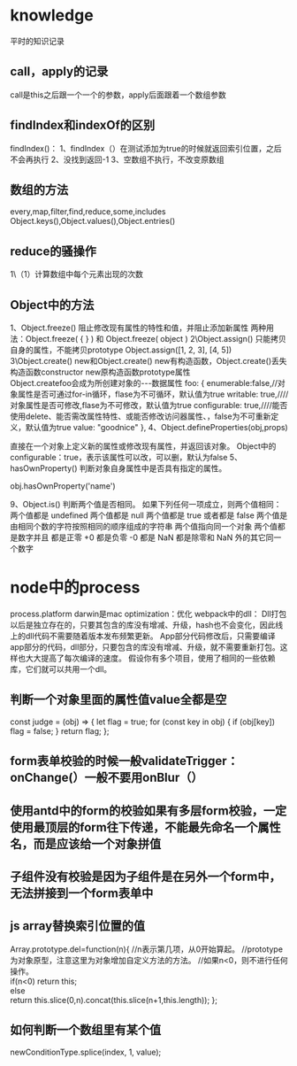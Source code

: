 # knowledge
平时的知识记录
## call，apply的记录
call是this之后跟一个一个的参数，apply后面跟着一个数组参数
## findIndex和indexOf的区别
findIndex()：
1、findIndex（）在测试添加为true的时候就返回索引位置，之后不会再执行
2、没找到返回-1
3、空数组不执行，不改变原数组
## 数组的方法
every,map,filter,find,reduce,some,includes
Object.keys(),Object.values(),Object.entries()
## reduce的骚操作
1\（1）计算数组中每个元素出现的次数
## Object中的方法
1、Object.freeze()
阻止修改现有属性的特性和值，并阻止添加新属性
两种用法：Object.freeze( { } ) 和 Object.freeze( object )
2\Object.assign()
只能拷贝自身的属性，不能拷贝prototype
  Object.assign([1, 2, 3], [4, 5])
3\Object.create()
new和Object.create()
new有构造函数，Object.create()丢失构造函数constructor
new原构造函数prototype属性  
Object.createfoo会成为所创建对象的---数据属性
    foo: {
        enumerable:false,//对象属性是否可通过for-in循环，flase为不可循环，默认值为true
        writable: true,////对象属性是否可修改,flase为不可修改，默认值为true
        configurable: true,////能否使用delete、能否需改属性特性、或能否修改访问器属性、，false为不可重新定义，默认值为true
        value: "goodnice"
    },
4、Object.defineProperties(obj,props)

直接在一个对象上定义新的属性或修改现有属性，并返回该对象。
Object中的configurable：true，表示该属性可以改，可以删，默认为false
5、hasOwnProperty()
判断对象自身属性中是否具有指定的属性。

obj.hasOwnProperty('name')

9、Object.is()
判断两个值是否相同。
如果下列任何一项成立，则两个值相同：
两个值都是 undefined
两个值都是 null
两个值都是 true 或者都是 false
两个值是由相同个数的字符按照相同的顺序组成的字符串
两个值指向同一个对象
两个值都是数字并且
都是正零 +0
都是负零 -0
都是 NaN
都是除零和 NaN 外的其它同一个数字
# node中的process
process.platform darwin是mac
optimization：优化
webpack中的dll：
Dll打包以后是独立存在的，只要其包含的库没有增减、升级，hash也不会变化，因此线上的dll代码不需要随着版本发布频繁更新。
App部分代码修改后，只需要编译app部分的代码，dll部分，只要包含的库没有增减、升级，就不需要重新打包。这样也大大提高了每次编译的速度。
假设你有多个项目，使用了相同的一些依赖库，它们就可以共用一个dll。
## 判断一个对象里面的属性值value全都是空 
const judge = (obj) => {
  let flag = true;
  for (const key in obj) {
    if (obj[key]) flag = false;
  }
  return flag;
};
## form表单校验的时候一般validateTrigger：onChange(）一般不要用onBlur（）
## 使用antd中的form的校验如果有多层form校验，一定使用最顶层的form往下传递，不能最先命名一个属性名，而是应该给一个对象拼值
## 子组件没有校验是因为子组件是在另外一个form中，无法拼接到一个form表单中
## js array替换索引位置的值
 Array.prototype.del=function(n){ //n表示第几项，从0开始算起。  //prototype为对象原型，注意这里为对象增加自定义方法的方法。  //如果n<0，则不进行任何操作。  
		if(n<0) 
		  return this;  
		else  
		  return this.slice(0,n).concat(this.slice(n+1,this.length));
	 };
## 如何判断一个数组里有某个值
newConditionType.splice(index, 1, value);